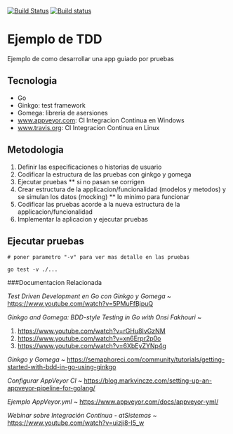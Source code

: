 [![Build Status](https://travis-ci.org/sait/tddexample.svg?branch=master)](https://travis-ci.org/sait/tddexample)
[![Build status](https://ci.appveyor.com/api/projects/status/w8bjo1a5vr43frvn?svg=true)](https://ci.appveyor.com/project/xerardoo/tddexample)


# Ejemplo de TDD
 Ejemplo de como desarrollar una app guiado por pruebas

## Tecnologia

- Go
- Ginkgo: test framework 
- Gomega: libreria de asersiones
- www.appveyor.com: CI Integracion Continua en Windows
- www.travis.org: CI Integracion Continua en Linux


## Metodologia

1. Definir las especificaciones o historias de usuario
2. Codificar la estructura de las pruebas con ginkgo y gomega
3. Ejecutar pruebas ** si no pasan se corrigen
4. Crear estructura de la applicacion/funcionalidad (modelos y metodos) y se simulan los datos (mocking) ** lo minimo para funcionar
5. Codificar las pruebas acorde a la nueva estructura de la applicacion/funcionalidad
6. Implementar la aplicacion y ejecutar pruebas



## Ejecutar pruebas

```
# poner parametro "-v" para ver mas detalle en las pruebas

go test -v ./...

```


###Documentacion Relacionada

*Test Driven Development en Go con Ginkgo y Gomega* ~
https://www.youtube.com/watch?v=5PMuFfBjpuQ

*Ginkgo and Gomega: BDD-style Testing in Go with Onsi Fakhouri* ~
1. https://www.youtube.com/watch?v=rGHu8IvGzNM
2. https://www.youtube.com/watch?v=xn6Erpr2p0o
3. https://www.youtube.com/watch?v=6XbEyZYNp4g

*Ginkgo y Gomega* ~
https://semaphoreci.com/community/tutorials/getting-started-with-bdd-in-go-using-ginkgo

*Configurar AppVeyor CI* ~
https://blog.markvincze.com/setting-up-an-appveyor-pipeline-for-golang/

*Ejemplo AppVeyor.yml* ~
https://www.appveyor.com/docs/appveyor-yml/

*Webinar sobre Integración Continua - atSistemas* ~
https://www.youtube.com/watch?v=uizji8-I5_w